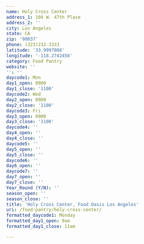 ```yaml
---
name: Holy Cross Center
address_1: 104 W. 47th Place
address_2: ''
city: Los Angeles
state: CA
zip: '90037'
phone: (323)232-3333
latitude: '33.9997088'
longitude: '-118.2742456'
category: Food Pantry
website: ''
'': ''
daycode1: Mon
day1_open: 0900
day1_close: '1100'
daycode2: Wed
day2_open: 0900
day2_close: '1100'
daycode3: Fri
day3_open: 0900
day3_close: '1100'
daycode4: ''
day4_open: ''
day4_close: ''
daycode5: ''
day5_open: ''
day5_close: ''
daycode6: ''
day6_open: ''
daycode7: ''
day7_open: ''
day7_close: ''
Year_Round (Y/N): ''
season_open: ''
season_close: ''
title: 'Holy Cross Center, Food Oasis Los Angeles'
uri: /food-pantry/holy-cross-center/
formatted_daycode1: Monday
formatted_day1_open: 9am
formatted_day1_close: 11am

---
```

